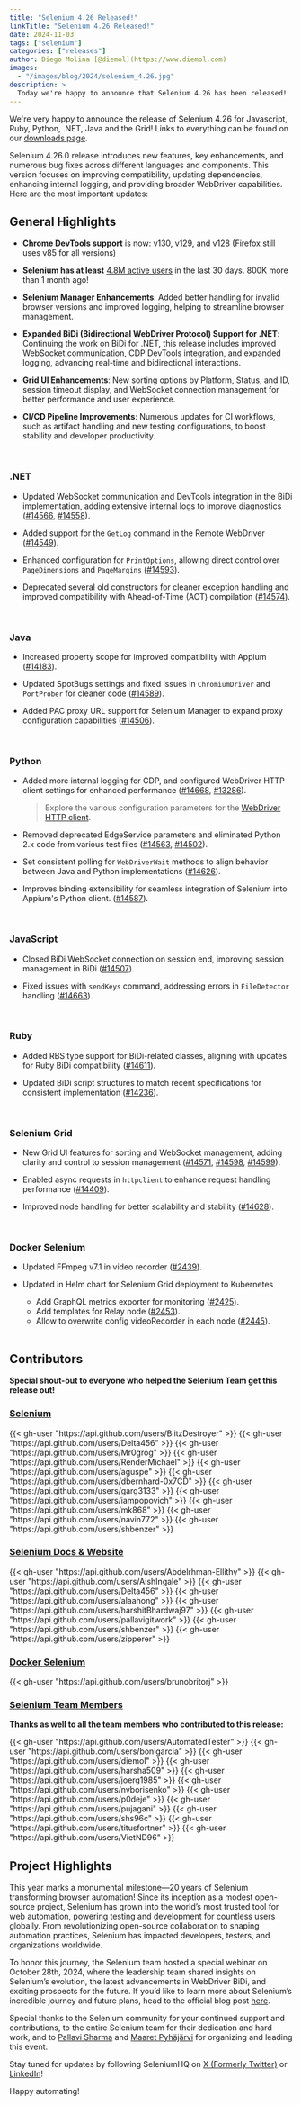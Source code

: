 ```yaml
---
title: "Selenium 4.26 Released!"
linkTitle: "Selenium 4.26 Released!"
date: 2024-11-03
tags: ["selenium"]
categories: ["releases"]
author: Diego Molina [@diemol](https://www.diemol.com)
images:
  - "/images/blog/2024/selenium_4.26.jpg"
description: >
  Today we're happy to announce that Selenium 4.26 has been released!
---
```


We're very happy to announce the release of Selenium 4.26 for 
Javascript, Ruby, Python, .NET, Java and the Grid!
Links to everything can be found on our [downloads page][downloads].

Selenium 4.26.0 release introduces new features, key enhancements, and numerous bug fixes across 
different languages and components. This version focuses on improving compatibility, updating 
dependencies, enhancing internal logging, and providing broader WebDriver capabilities. Here are 
the most important updates:

## General Highlights
- **Chrome DevTools support** is now: v130, v129, and v128 (Firefox still uses v85 for all versions)
- **Selenium has at least** [4.8M active users](https://plausible.io/manager.selenium.dev) in the last 30 days. 800K more than 1 month ago!
- **Selenium Manager Enhancements**: Added better handling for invalid browser versions and improved logging, helping to streamline browser management.
- **Expanded BiDi (Bidirectional WebDriver Protocol) Support for .NET**: Continuing the work on BiDi for .NET, this release includes improved WebSocket communication, CDP DevTools integration, and expanded logging, advancing real-time and bidirectional interactions.
- **Grid UI Enhancements**: New sorting options by Platform, Status, and ID, session timeout display, and WebSocket connection management for better performance and user experience.
- **CI/CD Pipeline Improvements**: Numerous updates for CI workflows, such as artifact handling and new testing configurations, to boost stability and developer productivity.

  <br>

### .NET
- Updated WebSocket communication and DevTools integration in the BiDi implementation, adding extensive internal logs to improve diagnostics ([#14566](https://github.com/SeleniumHQ/selenium/pull/14566), [#14558](https://github.com/SeleniumHQ/selenium/pull/14558)).
- Added support for the `GetLog` command in the Remote WebDriver ([#14549](https://github.com/SeleniumHQ/selenium/pull/14549)).
- Enhanced configuration for `PrintOptions`, allowing direct control over `PageDimensions` and `PageMargins` ([#14593](https://github.com/SeleniumHQ/selenium/pull/14593)).
- Deprecated several old constructors for cleaner exception handling and improved compatibility with Ahead-of-Time (AOT) compilation ([#14574](https://github.com/SeleniumHQ/selenium/pull/14574)).

  <br>

### Java
- Increased property scope for improved compatibility with Appium ([#14183](https://github.com/SeleniumHQ/selenium/pull/14183)).
- Updated SpotBugs settings and fixed issues in `ChromiumDriver` and `PortProber` for cleaner code ([#14589](https://github.com/SeleniumHQ/selenium/pull/14589)).
- Added PAC proxy URL support for Selenium Manager to expand proxy configuration capabilities ([#14506](https://github.com/SeleniumHQ/selenium/pull/14506)).

  <br>

### Python
- Added more internal logging for CDP, and configured WebDriver HTTP client settings for enhanced performance ([#14668](https://github.com/SeleniumHQ/selenium/pull/14668), [#13286](https://github.com/SeleniumHQ/selenium/pull/13286)).
  > Explore the various configuration parameters for the [WebDriver HTTP client](https://www.selenium.dev/documentation/webdriver/drivers/http_client/).
- Removed deprecated EdgeService parameters and eliminated Python 2.x code from various test files ([#14563](https://github.com/SeleniumHQ/selenium/pull/14563), [#14502](https://github.com/SeleniumHQ/selenium/pull/14502)).
- Set consistent polling for `WebDriverWait` methods to align behavior between Java and Python implementations ([#14626](https://github.com/SeleniumHQ/selenium/pull/14626)).
- Improves binding extensibility for seamless integration of Selenium into Appium's Python client. ([#14587](https://github.com/SeleniumHQ/selenium/pull/14587)).

  <br>

### JavaScript
- Closed BiDi WebSocket connection on session end, improving session management in BiDi ([#14507](https://github.com/SeleniumHQ/selenium/pull/14507)).
- Fixed issues with `sendKeys` command, addressing errors in `FileDetector` handling ([#14663](https://github.com/SeleniumHQ/selenium/pull/14663)).

  <br>

### Ruby
- Added RBS type support for BiDi-related classes, aligning with updates for Ruby BiDi compatibility ([#14611](https://github.com/SeleniumHQ/selenium/pull/14611)).
- Updated BiDi script structures to match recent specifications for consistent implementation ([#14236](https://github.com/SeleniumHQ/selenium/pull/14236)).

  <br>

### Selenium Grid
- New Grid UI features for sorting and WebSocket management, adding clarity and control to session management ([#14571](https://github.com/SeleniumHQ/selenium/pull/14571), [#14598](https://github.com/SeleniumHQ/selenium/pull/14598), [#14599](https://github.com/SeleniumHQ/selenium/pull/14599)).
- Enabled async requests in `httpclient` to enhance request handling performance ([#14409](https://github.com/SeleniumHQ/selenium/pull/14409)).
- Improved node handling for better scalability and stability ([#14628](https://github.com/SeleniumHQ/selenium/pull/14628)).

  <br>

### Docker Selenium
- Updated FFmpeg v7.1 in video recorder ([#2439](https://github.com/SeleniumHQ/docker-selenium/pull/2439)).
- Updated in Helm chart for Selenium Grid deployment to Kubernetes
  - Add GraphQL metrics exporter for monitoring ([#2425](https://github.com/SeleniumHQ/docker-selenium/pull/2425)).
  - Add templates for Relay node ([#2453](https://github.com/SeleniumHQ/docker-selenium/pull/2453)).
  - Allow to overwrite config videoRecorder in each node ([#2445](https://github.com/SeleniumHQ/docker-selenium/pull/2445)).

  <br>

## Contributors

**Special shout-out to everyone who helped the Selenium Team get this release out!**

### [Selenium](https://github.com/SeleniumHQ/selenium)

<div class="d-flex justify-content-center">
  <div class="col-11 p-4 bg-transparent">
    <div class="row justify-content-center">
{{< gh-user "https://api.github.com/users/BlitzDestroyer" >}}
{{< gh-user "https://api.github.com/users/Delta456" >}}
{{< gh-user "https://api.github.com/users/Mr0grog" >}}
{{< gh-user "https://api.github.com/users/RenderMichael" >}}
{{< gh-user "https://api.github.com/users/aguspe" >}}
{{< gh-user "https://api.github.com/users/dbernhard-0x7CD" >}}
{{< gh-user "https://api.github.com/users/garg3133" >}}
{{< gh-user "https://api.github.com/users/iampopovich" >}}                                                                                                                                                                                                                                                                   
{{< gh-user "https://api.github.com/users/mk868" >}}                                                                                                                                                                                                                                                                         
{{< gh-user "https://api.github.com/users/navin772" >}}                                                                                                                                                                                                                                                                      
{{< gh-user "https://api.github.com/users/shbenzer" >}}                                                                                                                                                                                                                                                                      
    </div>
  </div>
</div>


### [Selenium Docs & Website](https://github.com/SeleniumHQ/seleniumhq.github.io)

<div class="row justify-content-center">
  <div class="col-11 p-4 bg-transparent">
    <div class="row justify-content-center">
{{< gh-user "https://api.github.com/users/Abdelrhman-Ellithy" >}}
{{< gh-user "https://api.github.com/users/AishIngale" >}}
{{< gh-user "https://api.github.com/users/Delta456" >}}
{{< gh-user "https://api.github.com/users/alaahong" >}}
{{< gh-user "https://api.github.com/users/harshitBhardwaj97" >}}
{{< gh-user "https://api.github.com/users/pallavigitwork" >}}
{{< gh-user "https://api.github.com/users/shbenzer" >}}
{{< gh-user "https://api.github.com/users/zipperer" >}}
    </div>
  </div>
</div>

### [Docker Selenium](https://github.com/SeleniumHQ/docker-selenium)

<div class="row justify-content-center">
  <div class="col-11 p-4 bg-transparent">
    <div class="row justify-content-center">
{{< gh-user "https://api.github.com/users/brunobritorj" >}}
    </div>
  </div>
</div>

### [Selenium Team Members][team]

**Thanks as well to all the team members who contributed to this release:**

<div class="row justify-content-center">
  <div class="col-11 p-4 bg-transparent">
    <div class="row justify-content-center">
{{< gh-user "https://api.github.com/users/AutomatedTester" >}}
{{< gh-user "https://api.github.com/users/bonigarcia" >}}
{{< gh-user "https://api.github.com/users/diemol" >}}
{{< gh-user "https://api.github.com/users/harsha509" >}}
{{< gh-user "https://api.github.com/users/joerg1985" >}}
{{< gh-user "https://api.github.com/users/nvborisenko" >}}
{{< gh-user "https://api.github.com/users/p0deje" >}}
{{< gh-user "https://api.github.com/users/pujagani" >}}
{{< gh-user "https://api.github.com/users/shs96c" >}}
{{< gh-user "https://api.github.com/users/titusfortner" >}}
{{< gh-user "https://api.github.com/users/VietND96" >}}
    </div>
  </div>
</div>

## Project Highlights

This year marks a monumental milestone—20 years of Selenium transforming browser automation! 
Since its inception as a modest open-source project, Selenium has grown into the world’s most 
trusted tool for web automation, powering testing and development for countless users globally. 
From revolutionizing open-source collaboration to shaping automation practices, Selenium has 
impacted developers, testers, and organizations worldwide.

To honor this journey, the Selenium team hosted a special webinar on October 28th, 2024, where 
the leadership team shared insights on Selenium’s evolution, the latest advancements in WebDriver 
BiDi, and exciting prospects for the future. If you’d like to learn more about Selenium’s 
incredible journey and future plans, head to the official blog post 
[here](https://www.selenium.dev/blog/2024/selenium-milestone-20yrs-blog/).

Special thanks to the Selenium community for your continued support and contributions, to
the entire Selenium team for their dedication and hard work, 
and to [Pallavi Sharma](https://www.linkedin.com/in/pallavimuse/) and 
[Maaret Pyhäjärvi](https://www.linkedin.com/in/maaret/) for organizing and leading this event.



Stay tuned for updates by following SeleniumHQ on [X (Formerly Twitter)](https://twitter.com/seleniumhq) or [LinkedIn](https://www.linkedin.com/company/selenium/)!

Happy automating!

[downloads]: /downloads
[bindings]: /downloads#bindings
[team]: /project/structure
[BiDi]: https://github.com/w3c/webdriver-bidi
